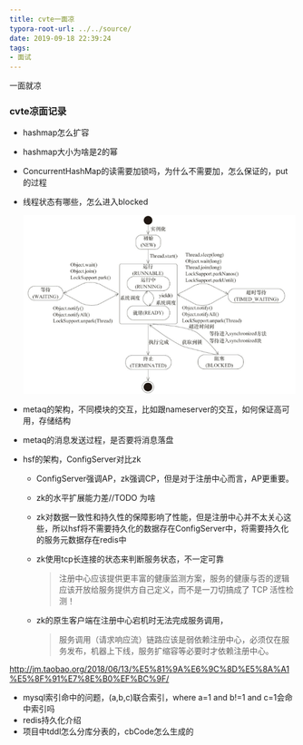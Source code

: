 ```yaml
---
title: cvte一面凉
typora-root-url: ../../source/
date: 2019-09-18 22:39:24
tags:
- 面试
---
```




一面就凉

<!--more-->

### cvte凉面记录

- hashmap怎么扩容

- hashmap大小为啥是2的幂

- ConcurrentHashMap的读需要加锁吗，为什么不需要加，怎么保证的，put的过程

- 线程状态有哪些，怎么进入blocked

  ![线程状态转换](/imgs/1568819525463.png)

- metaq的架构，不同模块的交互，比如跟nameserver的交互，如何保证高可用，存储结构

- metaq的消息发送过程，是否要将消息落盘

- hsf的架构，ConfigServer对比zk

  - ConfigServer强调AP，zk强调CP，但是对于注册中心而言，AP更重要。

  - zk的水平扩展能力差//TODO 为啥

  - zk对数据一致性和持久性的保障影响了性能，但是注册中心并不太关心这些，所以hsf将不需要持久化的数据存在ConfigServer中，将需要持久化的服务元数据存在redis中

  - zk使用tcp长连接的状态来判断服务状态，不一定可靠

    > 注册中心应该提供更丰富的健康监测方案，服务的健康与否的逻辑应该开放给服务提供方自己定义，而不是一刀切搞成了 TCP 活性检测！

  - zk的原生客户端在注册中心宕机时无法完成服务调用，

    > 服务调用（请求响应流）链路应该是弱依赖注册中心，必须仅在服务发布，机器上下线，服务扩缩容等必要时才依赖注册中心。

<http://jm.taobao.org/2018/06/13/%E5%81%9A%E6%9C%8D%E5%8A%A1%E5%8F%91%E7%8E%B0%EF%BC%9F/>

- mysql索引命中的问题，(a,b,c)联合索引，where a=1 and b!=1 and c=1会命中索引吗
- redis持久化介绍
- 项目中tddl怎么分库分表的，cbCode怎么生成的